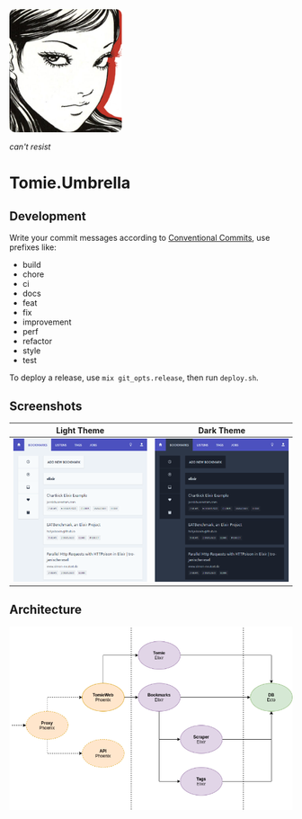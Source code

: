 <img src="media/logo_smol.png" alt="drawing" width="200" style="border-radius:10px;"/>

*can't resist*

# Tomie.Umbrella

## Development

Write your commit messages according to [Conventional Commits](https://www.conventionalcommits.org), use prefixes like:

* build
* chore
* ci
* docs
* feat
* fix
* improvement
* perf
* refactor
* style
* test

To deploy a release, use `mix git_opts.release`, then run `deploy.sh`.

## Screenshots

| Light Theme                         | Dark Theme                        |
| ----------------------------------- | --------------------------------- |
| ![Light Theme](media/light.png)     | ![Dark Theme](media/dark.png)     |

## Architecture

![Tomie's Architecture](media/arch.png)
